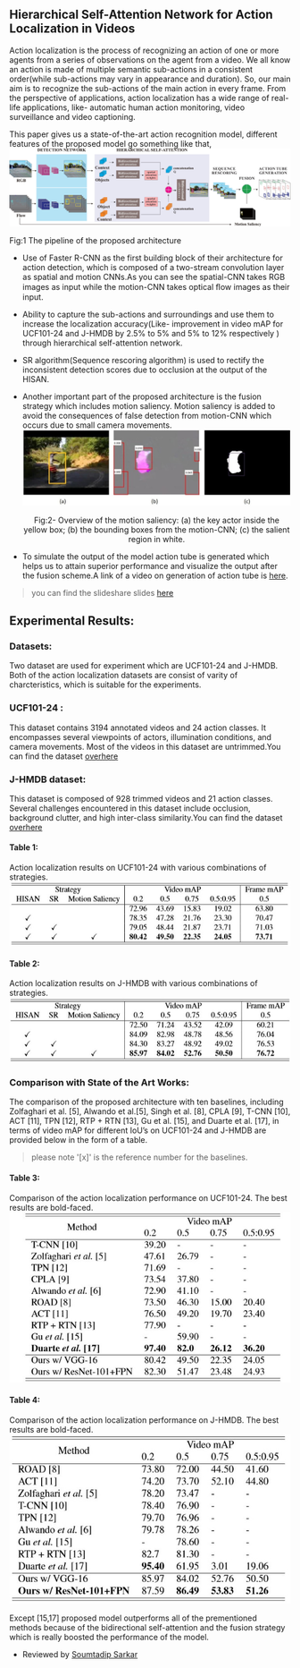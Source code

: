 ## Hierarchical Self-Attention Network for Action Localization in Videos

 Action localization is the process of recognizing an action of one or more agents from a series of observations on the agent from a video. We all know an action is made of multiple semantic sub-actions in a consistent order(while sub-actions may vary in appearance and duration). So, our main aim is to recognize the sub-actions of the main action in every frame. From the perspective of applications, action localization has a wide range of real-life applications, like- automatic human action monitoring, video surveillance and video captioning.
 
 This paper gives us a state-of-the-art action recognition model, different features of the proposed model go something like that,
 ![haisn.png](https://github.com/soumya997/ICCV19-Paper-Review/blob/Repairing-broken-link/images/AL_pic1.jpg)

 Fig:1 The pipeline of the proposed architecture 

* Use of Faster R-CNN as the first building block of their architecture for action detection, which is composed of a two-stream convolution layer as spatial and motion CNNs.As you can see the spatial-CNN takes RGB images as input while the motion-CNN takes optical ﬂow images as their input.

* Ability to capture the sub-actions and surroundings and use them to increase the localization accuracy(Like- improvement in video mAP for UCF101-24 and J-HMDB by 2.5% to 5% and 5% to 12% respectively ) through hierarchical self-attention network. 
* SR algorithm(Sequence rescoring algorithm) is used to rectify the inconsistent detection scores due to occlusion at the output of the HISAN.
* Another important part of the proposed architecture is the fusion strategy which includes motion saliency. Motion saliency is added to avoid the consequences of false detection from motion-CNN which occurs due to small camera movements.
![hisan.png](https://github.com/soumya997/ICCV19-Paper-Review/blob/Repairing-broken-link/images/AL_pic2.jpg)
                      <p align="center">
                      Fig:2- Overview of the motion saliency: 
                      (a) the key actor inside the yellow box;
                      (b) the bounding boxes from the motion-CNN;
                      (c) the salient region in white.

* To simulate the output of the model action tube is generated which helps us to attain superior performance and visualize the output after the fusion scheme.A link of a video on generation of action tube is [here](https://www.youtube.com/watch?v=e6r_39ETe-g&list=LLej1NaGtqV5vBFYtMgZAGdg&index=7&t=3s&pbjreload=10).

>you can find the slideshare slides [here](https://www.slideshare.net/exwzds/hierarchical-self-attention-network-for-action-localization-in-videos)

## Experimental Results: 
### Datasets:
Two dataset are used for experiment which are UCF101-24 and J-HMDB. Both of the action localization datasets are consist of varity of charcteristics, which is suitable for the experiments.
### UCF101-24 : 
This dataset contains 3194 annotated videos and 24 action classes. It encompasses several viewpoints of actors, illumination conditions, and camera movements. Most of the videos in this dataset are untrimmed.You can find the dataset [overhere](https://www.crcv.ucf.edu/data/UCF101.php)
### J-HMDB dataset:
This dataset is composed of 928 trimmed videos and 21 action classes. Several challenges encountered in this dataset include occlusion, background clutter, and high inter-class similarity.You can find the dataset [overhere](http://jhmdb.is.tue.mpg.de/)
#### Table 1: 
Action localization results on UCF101-24 with various combinations of
strategies.
![table1.png](https://github.com/soumya997/ICCV19-Paper-Review/blob/Repairing-broken-link/images/table1_AL.jpg)
#### Table 2: 
Action localization results on J-HMDB with various combinations of strategies.
![table2.png](https://github.com/soumya997/ICCV19-Paper-Review/blob/Repairing-broken-link/images/table2_AL.jpg)
### Comparison with State of the Art Works:
The comparison of the proposed architecture with ten baselines, including Zolfaghari et al. [5], Alwando et al.[5], Singh et al. [8], CPLA [9], T-CNN [10], ACT [11], TPN [12], RTP + RTN [13], Gu et al. [15], and Duarte et al. [17], in terms of video mAP for different IoU’s on UCF101-24 and J-HMDB are provided below in the form of a table.

> please note '[x]' is the reference number for the baselines.

#### Table 3: 
Comparison of the action localization performance on UCF101-24. The best results are bold-faced.
 ![table3.png](https://github.com/soumya997/ICCV19-Paper-Review/blob/Repairing-broken-link/images/table3_AL.jpg)
 #### Table 4:
 Comparison of the action localization performance on J-HMDB. The best results are bold-faced.	
 ![table4.png](https://github.com/soumya997/ICCV19-Paper-Review/blob/Repairing-broken-link/images/table4_AL.jpg)
 
 Except [15,17] proposed model outperforms all of the prementioned methods because of the bidirectional self-attention and the fusion strategy which is really boosted the performance of the model.
 
 * Reviewed by [Soumtadip Sarkar](https://www.linkedin.com/in/soumyadip-sarkar-173901183/)


